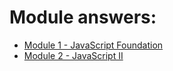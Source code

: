 # Module answers:

- [Module 1 - JavaScript Foundation](./Module%201%20-%20JavaScript%20Foundation/Exercise.md)
- [Module 2 - JavaScript II](./Module%202%20-%20JavaScript%20II/Exercise_Answer.md)